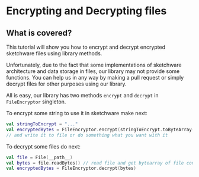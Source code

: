 # Encrypting and Decrypting files

## What is covered?

This tutorial will show you how to encrypt and decrypt encrypted sketchware files using library methods.

Unfortunately, due to the fact that some implementations of sketchware architecture and data storage in files, our
library may not provide some functions. You can help us in any way by making a pull request or simply decrypt files for
other purposes using our library.

All is easy, our library has two methods `encrypt` and `decrypt` in `FileEncryptor` singleton.

To encrypt some string to use it in sketchware make next:

```kotlin
val stringToEncrypt = "..."
val encryptedBytes = FileEncryptor.encrypt(stringToEncrypt.toByteArray())
// and write it to file or do something what you want with it
```

To decrypt some files do next:

```kotlin
val file = File(__path__)
val bytes = file.readBytes() // read file and get bytearray of file content
val encryptedBytes = FileEncryptor.decrypt(bytes)
```